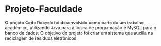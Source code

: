 # Projeto-Faculdade
 O projeto Code Recycle foi desenvolvido como parte de um trabalho acadêmico, utilizando Java para a lógica de programação e MySQL para o banco de dados. O objetivo do projeto foi criar um sistema que auxilia na reciclagem de resíduos eletrônicos
